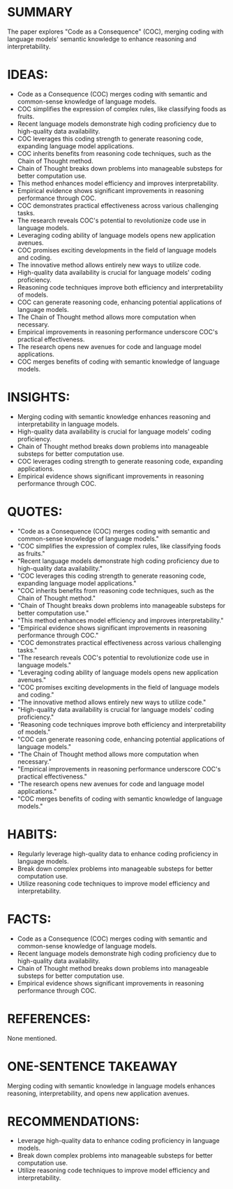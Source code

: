 # SUMMARY
The paper explores "Code as a Consequence" (COC), merging coding with language models' semantic knowledge to enhance reasoning and interpretability.

# IDEAS:
- Code as a Consequence (COC) merges coding with semantic and common-sense knowledge of language models.
- COC simplifies the expression of complex rules, like classifying foods as fruits.
- Recent language models demonstrate high coding proficiency due to high-quality data availability.
- COC leverages this coding strength to generate reasoning code, expanding language model applications.
- COC inherits benefits from reasoning code techniques, such as the Chain of Thought method.
- Chain of Thought breaks down problems into manageable substeps for better computation use.
- This method enhances model efficiency and improves interpretability.
- Empirical evidence shows significant improvements in reasoning performance through COC.
- COC demonstrates practical effectiveness across various challenging tasks.
- The research reveals COC's potential to revolutionize code use in language models.
- Leveraging coding ability of language models opens new application avenues.
- COC promises exciting developments in the field of language models and coding.
- The innovative method allows entirely new ways to utilize code.
- High-quality data availability is crucial for language models' coding proficiency.
- Reasoning code techniques improve both efficiency and interpretability of models.
- COC can generate reasoning code, enhancing potential applications of language models.
- The Chain of Thought method allows more computation when necessary.
- Empirical improvements in reasoning performance underscore COC's practical effectiveness.
- The research opens new avenues for code and language model applications.
- COC merges benefits of coding with semantic knowledge of language models.

# INSIGHTS:
- Merging coding with semantic knowledge enhances reasoning and interpretability in language models.
- High-quality data availability is crucial for language models' coding proficiency.
- Chain of Thought method breaks down problems into manageable substeps for better computation use.
- COC leverages coding strength to generate reasoning code, expanding applications.
- Empirical evidence shows significant improvements in reasoning performance through COC.

# QUOTES:
- "Code as a Consequence (COC) merges coding with semantic and common-sense knowledge of language models."
- "COC simplifies the expression of complex rules, like classifying foods as fruits."
- "Recent language models demonstrate high coding proficiency due to high-quality data availability."
- "COC leverages this coding strength to generate reasoning code, expanding language model applications."
- "COC inherits benefits from reasoning code techniques, such as the Chain of Thought method."
- "Chain of Thought breaks down problems into manageable substeps for better computation use."
- "This method enhances model efficiency and improves interpretability."
- "Empirical evidence shows significant improvements in reasoning performance through COC."
- "COC demonstrates practical effectiveness across various challenging tasks."
- "The research reveals COC's potential to revolutionize code use in language models."
- "Leveraging coding ability of language models opens new application avenues."
- "COC promises exciting developments in the field of language models and coding."
- "The innovative method allows entirely new ways to utilize code."
- "High-quality data availability is crucial for language models' coding proficiency."
- "Reasoning code techniques improve both efficiency and interpretability of models."
- "COC can generate reasoning code, enhancing potential applications of language models."
- "The Chain of Thought method allows more computation when necessary."
- "Empirical improvements in reasoning performance underscore COC's practical effectiveness."
- "The research opens new avenues for code and language model applications."
- "COC merges benefits of coding with semantic knowledge of language models."

# HABITS:
- Regularly leverage high-quality data to enhance coding proficiency in language models.
- Break down complex problems into manageable substeps for better computation use.
- Utilize reasoning code techniques to improve model efficiency and interpretability.

# FACTS:
- Code as a Consequence (COC) merges coding with semantic and common-sense knowledge of language models.
- Recent language models demonstrate high coding proficiency due to high-quality data availability.
- Chain of Thought method breaks down problems into manageable substeps for better computation use.
- Empirical evidence shows significant improvements in reasoning performance through COC.

# REFERENCES:
None mentioned.

# ONE-SENTENCE TAKEAWAY
Merging coding with semantic knowledge in language models enhances reasoning, interpretability, and opens new application avenues.

# RECOMMENDATIONS:
- Leverage high-quality data to enhance coding proficiency in language models.
- Break down complex problems into manageable substeps for better computation use.
- Utilize reasoning code techniques to improve model efficiency and interpretability.
